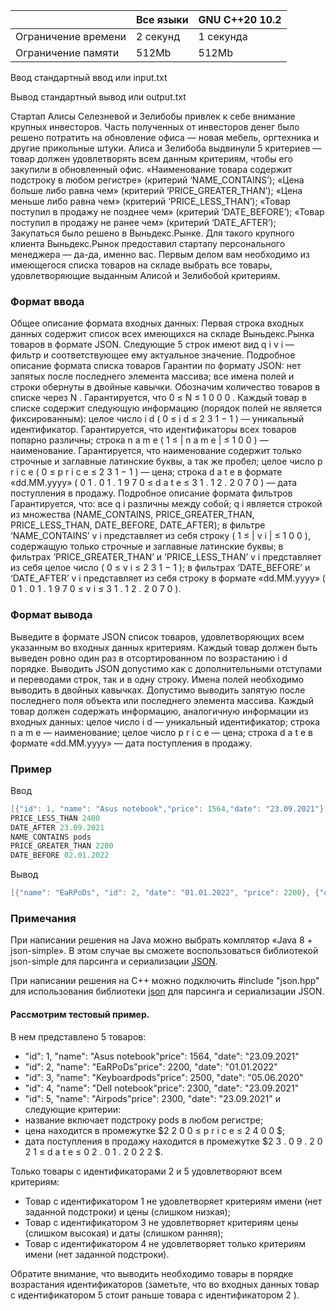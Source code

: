 |           	|        Все языки           	|     GNU C++20 10.2        	|
|---------------------	|----------------------------------	|-----------	|
| Ограничение времени 	| 2 секунд                         	| 1 секунда 	|
| Ограничение памяти  	| 512Mb                            	| 512Mb     	|



Ввод стандартный ввод или input.txt

Вывод стандартный вывод или output.txt   


Стартап Алисы Селезневой и Зелибобы привлек к себе внимание крупных инвесторов. 
Часть полученных от инвесторов денег было решено потратить на обновление офиса — новая мебель, оргтехника и другие прикольные штуки. 
Алиса и Зелибоба выдвинули 5 критериев — товар должен удовлетворять всем данным критериям, чтобы его закупили в обновленный офис. 
«Наименование товара содержит подстроку в любом регистре» (критерий ‘NAME_CONTAINS’); 
«Цена больше либо равна чем» (критерий ‘PRICE_GREATER_THAN’); 
«Цена меньше либо равна чем» (критерий ‘PRICE_LESS_THAN’); 
«Товар поступил в продажу не позднее чем» (критерий ‘DATE_BEFORE’); 
«Товар поступил в продажу не ранее чем» (критерий ‘DATE_AFTER’); Закупаться было решено в Выньдекс.Рынке. 
Для такого крупного клиента Выньдекс.Рынок предоставил стартапу персонального менеджера — да-да, именно вас. 
Первым делом вам необходимо из имеющегося списка товаров на складе выбрать все товары, удовлетворяющие выданным Алисой и Зелибобой критериям. 

### Формат ввода ###

Общее описание формата входных данных: 
Первая строка входных данных содержит список всех имеющихся на складе Выньдекс.Рынка товаров в формате JSON. Следующие 5 строк имеют вид q i v i — фильтр и соответствующее ему актуальное значение. Подробное описание формата списка товаров Гарантии по формату JSON: нет запятых после последнего элемента массива; все имена полей и строки обернуты в двойные кавычки. Обозначим количество товаров в списке через N . Гарантируется, что 0 ≤ N ≤ 1 0 0 0 . Каждый товар в списке содержит следующую информацию (порядок полей не является фиксированным): целое число i d ( 0 ≤ i d ≤ 2 3 1 − 1 ) — уникальный идентификатор. Гарантируется, что идентификаторы всех товаров попарно различны; строка n a m e ( 1 ≤ | n a m e | ≤ 1 0 0 ) — наименование. Гарантируется, что наименование содержит только строчные и заглавные латинские буквы, а так же пробел; целое число p r i c e ( 0 ≤ p r i c e ≤ 2 3 1 − 1 ) — цена; строка d a t e в формате «dd.MM.yyyy» ( 0 1 . 0 1 . 1 9 7 0 ≤ d a t e ≤ 3 1 . 1 2 . 2 0 7 0 ) — дата поступления в продажу. Подробное описание формата фильтров Гарантируется, что: все q i различны между собой; q i является строкой из множества (NAME_CONTAINS, PRICE_GREATER_THAN, PRICE_LESS_THAN, DATE_BEFORE, DATE_AFTER); в фильтре ‘NAME_CONTAINS’ v i представляет из себя строку ( 1 ≤ | v i | ≤ 1 0 0 ), содержащую только строчные и заглавные латинские буквы; в фильтрах ‘PRICE_GREATER_THAN’ и ‘PRICE_LESS_THAN’ v i представляет из себя целое число ( 0 ≤ v i ≤ 2 3 1 − 1 ); в фильтрах ‘DATE_BEFORE’ и ‘DATE_AFTER’ v i представляет из себя строку в формате «dd.MM.yyyy» ( 0 1 . 0 1 . 1 9 7 0 ≤ v i ≤ 3 1 . 1 2 . 2 0 7 0 ). 

### Формат вывода ###

Выведите в формате JSON список товаров, удовлетворяющих всем указанным во входных данных критериям. Каждый товар должен быть выведен ровно один раз в отсортированном по возрастанию i d порядке. Выводить JSON допустимо как c дополнительными отступами и переводами строк, так и в одну строку. Имена полей необходимо выводить в двойных кавычках. Допустимо выводить запятую после последнего поля объекта или последнего элемента массива. Каждый товар должен содержать информацию, аналогичную информации из входных данных: целое число i d — уникальный идентификатор; строка n a m e — наименование; целое число p r i c e — цена; строка d a t e в формате «dd.MM.yyyy» — дата поступления в продажу. 

### Пример ###
Ввод
```objectivec
[{"id": 1, "name": "Asus notebook","price": 1564,"date": "23.09.2021"},{"price": 2500, "id": 3, "date": "05.06.2020", "name": "Keyboardpods" }, {"date": "23.09.2021", "name": "Airpods","id": 5, "price": 2300}, {"name": "EaRPoDs", "id": 2, "date": "01.01.2022", "price": 2200}, { "id": 4, "date": "23.09.2021", "name": "Dell notebook",  "price": 2300}]
PRICE_LESS_THAN 2400
DATE_AFTER 23.09.2021
NAME_CONTAINS pods
PRICE_GREATER_THAN 2200
DATE_BEFORE 02.01.2022

```

Вывод
```objectivec
[{"name": "EaRPoDs", "id": 2, "date": "01.01.2022", "price": 2200}, {"date": "23.09.2021", "name": "Airpods", "id": 5, "price": 2300}]
```
### Примечания ###
При написании решения на Java можно выбрать комплятор «Java 8 + json-simple». 
В этом случае вы сможете воспользоваться библиотекой json-simple для парсинга и сериализации [JSON](https://mvnrepository.com/artifact/com.googlecode.json-simple/json-simple/1.1.1). 

При написании решения на C++ можно подключить #include "json.hpp" для использования библиотеки [json](https://github.com/nlohmann/json) для парсинга и сериализации JSON. 

#### Рассмотрим тестовый пример. ####
В нем представлено 5 товаров: 
* "id": 1, "name": "Asus notebook"price": 1564, "date": "23.09.2021" 
* "id": 2, "name": "EaRPoDs"price": 2200, "date": "01.01.2022" 
* "id": 3, "name": "Keyboardpods"price": 2500, "date": "05.06.2020" 
* "id": 4, "name": "Dell notebook"price": 2300, "date": "23.09.2021" 
* "id": 5, "name": "Airpods"price": 2300, "date": "23.09.2021" 
и следующие критерии: 
* название включает подстроку pods в любом регистре; 
* цена находится в промежутке $2 2 0 0 ≤ p r i c e ≤ 2 4 0 0 $; 
* дата поступления в продажу находится в промежутке $2 3 . 0 9 . 2 0 2 1 ≤ d a t e ≤ 0 2 . 0 1 . 2 0 2 2 $. 

Только товары с идентификаторами 2 и 5 удовлетворяют всем критериям: 
* Товар с идентификатором 1 не удовлетворяет критериям имени (нет заданной подстроки) и цены (слишком низкая); 
* Товар с идентификатором 3 не удовлетворяет критериям цены (слишком высокая) и даты (слишком ранняя); 
* Товар с идентификатором 4 не удовлетворяет только критериям имени (нет заданной подстроки). 

Обратите внимание, что выводить необходимо товары в порядке возрастания идентификаторов (заметьте, что во входных данных товар с идентификатором 5 стоит раньше товара с идентификатором 2 ).
